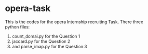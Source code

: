 opera-task
==========

This is the codes for the opera Internship recruiting Task.
There three python files:
1) count_domai.py for the Question 1 
2) jaccard.py for the Question 2
3) and parse_imap.py for the Question 3
